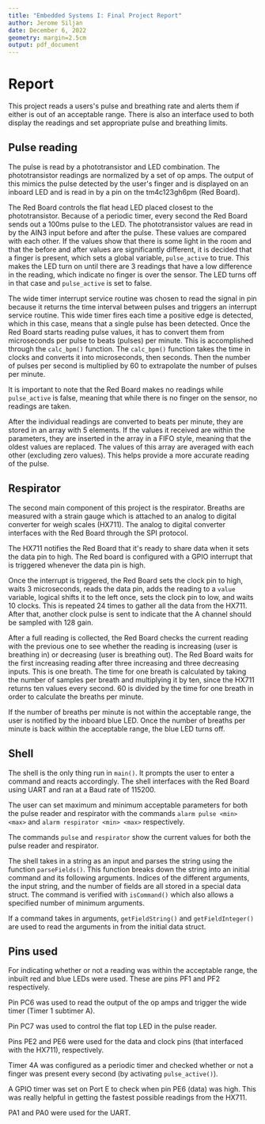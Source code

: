 ```yaml
---
title: "Embedded Systems I: Final Project Report"
author: Jerome Siljan
date: December 6, 2022
geometry: margin=2.5cm
output: pdf_document
---
```


# Report

This project reads a users's pulse and breathing rate and alerts them if either is out of an acceptable range. There is also an interface used to both display the readings and set appropriate pulse and breathing limits.

## Pulse reading
The pulse is read by a phototransistor and LED combination. The phototransistor readings are normalized by a set of op amps. The output of this mimics the pulse detected by the user's finger and is displayed on an inboard LED and is read in by a pin on the tm4c123gh6pm (Red Board). 

The Red Board controls the flat head LED placed closest to the phototransistor. Because of a periodic timer, every second the Red Board sends out a 100ms pulse to the LED. The phototransistor values are read in by the AIN3 input before and after the pulse. These values are compared with each other. If the values show that there is some light in the room and that the before and after values are significantly different, it is decided that a finger is present, which sets a global variable, `pulse_active` to true. This makes the LED turn on until there are 3 readings that have a low difference in the reading, which indicate no finger is over the sensor. The LED turns off in that case and `pulse_active` is set to false.

The wide timer interrupt service routine was chosen to read the signal in pin because it returns the time interval between pulses and triggers an interrupt service routine. This wide timer fires each time a positive edge is detected, which in this case, means that a single pulse has been detected. Once the Red Board starts reading pulse values, it has to convert them from microseconds per pulse to beats (pulses) per minute. This is accomplished through the `calc_bpm()` function. The `calc_bpm()` function takes the time in clocks and converts it into microseconds, then seconds. Then the number of pulses per second is multiplied by 60 to extrapolate the number of pulses per minute. 

It is important to note that the Red Board makes no readings while `pulse_active` is false, meaning that while there is no finger on the sensor, no readings are taken.

After the individual readings are converted to beats per minute, they are stored in an array with 5 elements. If the values it received are within the parameters, they are inserted in the array in a FIFO style, meaning that the oldest values are replaced. The values of this array are averaged with each other (excluding zero values). This helps provide a more accurate reading of the pulse. 

## Respirator
The second main component of this project is the respirator. Breaths are measured with a strain gauge which is attached to an analog to digital converter for weigh scales (HX711). The analog to digital converter interfaces with the Red Board through the SPI protocol. 

The HX711 notifies the Red Board that it's ready to share data when it sets the data pin to high. The Red board is configured with a GPIO interrupt that is triggered whenever the data pin is high. 

Once the interrupt is triggered, the Red Board sets the clock pin to high, waits 3 microseconds, reads the data pin, adds the reading to a `value` variable, logical shifts it to the left once, sets the clock pin to low, and waits 10 clocks. This is repeated 24 times to gather all the data from the HX711. After that, another clock pulse is sent to indicate that the A channel should be sampled with 128 gain.

After a full reading is collected, the Red Board checks the current reading with the previous one to see whether the reading is increasing (user is breathing in) or decreasing (user is breathing out). The Red Board waits for the first increasing reading after three increasing and three decreasing inputs. This is one breath. The time for one breath is calculated by taking the number of samples per breath and multiplying it by ten, since the HX711 returns ten values every second. 60 is divided by the time for one breath in order to calculate the breaths per minute. 

If the number of breaths per minute is not within the acceptable range, the user is notified by the inboard blue LED. Once the number of breaths per minute is back within the acceptable range, the blue LED turns off. 

## Shell
The shell is the only thing run in `main()`. It prompts the user to enter a command and reacts accordingly. The shell interfaces with the Red Board using UART and ran at a Baud rate of 115200. 

The user can set maximum and minimum acceptable parameters for both the pulse reader and respirator with the commands `alarm pulse <min> <max>` and `alarm respirator <min> <max>` respectively. 

The commands `pulse` and `respirator` show the current values for both the pulse reader and respirator. 

The shell takes in a string as an input and parses the string using the function `parseFields()`. This function breaks down the string into an initial command and its following arguments. Indices of the different arguments, the input string, and the number of fields are all stored in a special data struct. The command is verified with `isCommand()` which also allows a specified number of minimum arguments.

If a command takes in arguments, `getFieldString()` and `getFieldInteger()` are used to read the arguments in from the initial data struct. 

## Pins used
For indicating whether or not a reading was within the acceptable range, the inbuilt red and blue LEDs were used. These are pins PF1 and PF2 respectively.

Pin PC6 was used to read the output of the op amps and trigger the wide timer (Timer 1 subtimer A).

Pin PC7 was used to control the flat top LED in the pulse reader.

Pins PE2 and PE6 were used for the data and clock pins (that interfaced with the HX711), respectively.

Timer 4A was configured as a periodic timer and checked whether or not a finger was present every second (by activating `pulse_active()`).

A GPIO timer was set on Port E to check when pin PE6 (data) was high. This was really helpful in getting the fastest possible readings from the HX711. 

PA1 and PA0 were used for the UART.
